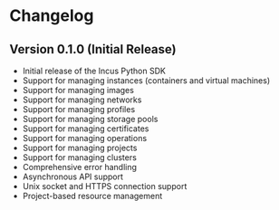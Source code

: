 # Changelog

## Version 0.1.0 (Initial Release)

* Initial release of the Incus Python SDK
* Support for managing instances (containers and virtual machines)
* Support for managing images
* Support for managing networks
* Support for managing profiles
* Support for managing storage pools
* Support for managing certificates
* Support for managing operations
* Support for managing projects
* Support for managing clusters
* Comprehensive error handling
* Asynchronous API support
* Unix socket and HTTPS connection support
* Project-based resource management
